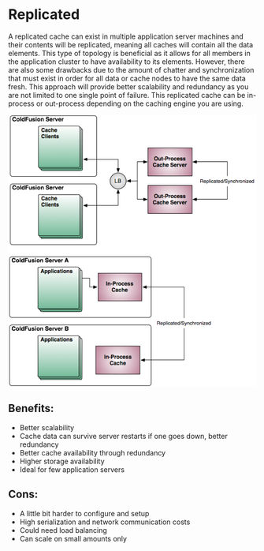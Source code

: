 # Replicated

A replicated cache can exist in multiple application server machines and their contents will be replicated, meaning all caches will contain all the data elements. This type of topology is beneficial as it allows for all members in the application cluster to have availability to its elements. However, there are also some drawbacks due to the amount of chatter and synchronization that must exist in order for all data or cache nodes to have the same data fresh. This approach will provide better scalability and redundancy as you are not limited to one single point of failure. This replicated cache can be in-process or out-process depending on the caching engine you are using.

![](../.gitbook/assets/cachebox_topology_replicated.png)

## Benefits:

* Better scalability
* Cache data can survive server restarts if one goes down, better redundancy
* Better cache availability through redundancy
* Higher storage availability
* Ideal for few application servers

## Cons:

* A little bit harder to configure and setup
* High serialization and network communication costs
* Could need load balancing
* Can scale on small amounts only

